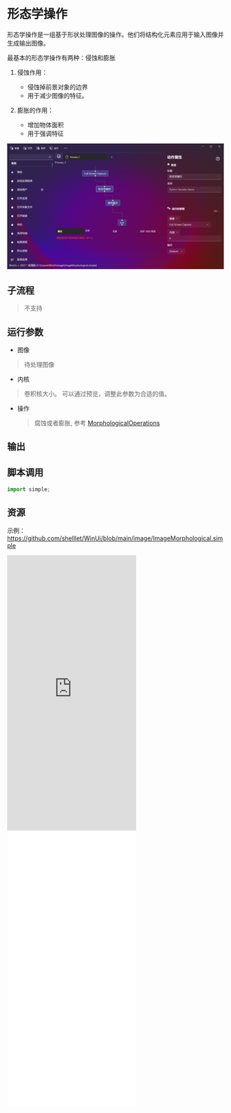 # 形态学操作 
形态学操作是一组基于形状处理图像的操作。他们将结构化元素应用于输入图像并生成输出图像。 


最基本的形态学操作有两种：侵蚀和膨胀

1. 侵蚀作用： 

   * 侵蚀掉前景对象的边界
   * 用于减少图像的特征。

2. 膨胀的作用： 

   * 增加物体面积
   * 用于强调特征


![ImageMorphological](./images/08.png ':size=90%')

## 子流程
> 不支持


## 运行参数

* 图像
> 待处理图像
* 内核
>   卷积核大小。 可以通过预览，调整此参数为合适的值。

* 操作
  > 腐蚀或者膨胀, 参考 [MorphologicalOperations](./enums/MorphologicalOperations.md)



## 输出

    


## 脚本调用

```python
import simple;

```

## 资源

示例：https://github.com/shelllet/WinUi/blob/main/image/ImageMorphological.simple


<iframe type="text/html" height="640px" src="https://www.youtube.com/embed/XowpX7XBA-M" frameborder="0"></iframe>

<iframe src="//player.bilibili.com/player.html?bvid=BV1Zw411C74B&page=1&autoplay=0" height='640px' scrolling="no" border="0" frameborder="no" framespacing="0" allowfullscreen="true"></iframe>